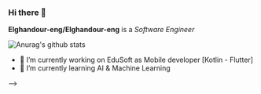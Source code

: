 ### Hi there 👋

**Elghandour-eng/Elghandour-eng** is a  *Software Engineer*


![Anurag's github stats](https://github-readme-stats.vercel.app/api?username=Elghandour-eng)

- 🔭 I’m currently working on EduSoft as Mobile developer [Kotlin - Flutter]
- 🌱 I’m currently learning AI & Machine Learning


-->
